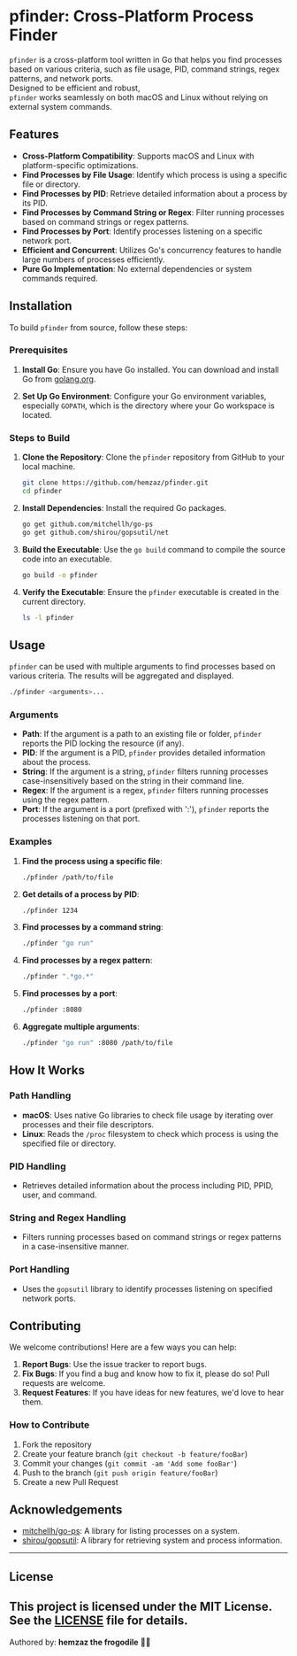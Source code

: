 # pfinder: Cross-Platform Process Finder

`pfinder` is a cross-platform tool written in Go that helps you find processes based on various criteria, such as file usage, PID, command strings, regex patterns, and network ports.  
Designed to be efficient and robust,  
`pfinder` works seamlessly on both macOS and Linux without relying on external system commands.

## Features

- **Cross-Platform Compatibility**: Supports macOS and Linux with platform-specific optimizations.
- **Find Processes by File Usage**: Identify which process is using a specific file or directory.
- **Find Processes by PID**: Retrieve detailed information about a process by its PID.
- **Find Processes by Command String or Regex**: Filter running processes based on command strings or regex patterns.
- **Find Processes by Port**: Identify processes listening on a specific network port.
- **Efficient and Concurrent**: Utilizes Go's concurrency features to handle large numbers of processes efficiently.
- **Pure Go Implementation**: No external dependencies or system commands required.

## Installation

To build `pfinder` from source, follow these steps:

### Prerequisites

1. **Install Go**: Ensure you have Go installed. You can download and install Go from [golang.org](https://golang.org/dl/).

2. **Set Up Go Environment**: Configure your Go environment variables, especially `GOPATH`, which is the directory where your Go workspace is located.

### Steps to Build

1. **Clone the Repository**: Clone the `pfinder` repository from GitHub to your local machine.

    ```bash
    git clone https://github.com/hemzaz/pfinder.git
    cd pfinder
    ```

2. **Install Dependencies**: Install the required Go packages.

    ```bash
    go get github.com/mitchellh/go-ps
    go get github.com/shirou/gopsutil/net
    ```

3. **Build the Executable**: Use the `go build` command to compile the source code into an executable.

    ```bash
    go build -o pfinder
    ```

4. **Verify the Executable**: Ensure the `pfinder` executable is created in the current directory.

    ```bash
    ls -l pfinder
    ```

## Usage

`pfinder` can be used with multiple arguments to find processes based on various criteria. The results will be aggregated and displayed.

```bash
./pfinder <arguments>...
```

### Arguments

- **Path**: If the argument is a path to an existing file or folder, `pfinder` reports the PID locking the resource (if any).
- **PID**: If the argument is a PID, `pfinder` provides detailed information about the process.
- **String**: If the argument is a string, `pfinder` filters running processes case-insensitively based on the string in their command line.
- **Regex**: If the argument is a regex, `pfinder` filters running processes using the regex pattern.
- **Port**: If the argument is a port (prefixed with ':'), `pfinder` reports the processes listening on that port.

### Examples

1. **Find the process using a specific file**:

    ```bash
    ./pfinder /path/to/file
    ```

2. **Get details of a process by PID**:

    ```bash
    ./pfinder 1234
    ```

3. **Find processes by a command string**:

    ```bash
    ./pfinder "go run"
    ```

4. **Find processes by a regex pattern**:

    ```bash
    ./pfinder ".*go.*"
    ```

5. **Find processes by a port**:

    ```bash
    ./pfinder :8080
    ```

6. **Aggregate multiple arguments**:

    ```bash
    ./pfinder "go run" :8080 /path/to/file
    ```

## How It Works

### Path Handling

- **macOS**: Uses native Go libraries to check file usage by iterating over processes and their file descriptors.
- **Linux**: Reads the `/proc` filesystem to check which process is using the specified file or directory.

### PID Handling

- Retrieves detailed information about the process including PID, PPID, user, and command.

### String and Regex Handling

- Filters running processes based on command strings or regex patterns in a case-insensitive manner.

### Port Handling

- Uses the `gopsutil` library to identify processes listening on specified network ports.

## Contributing

We welcome contributions! Here are a few ways you can help:

1. **Report Bugs**: Use the issue tracker to report bugs.
2. **Fix Bugs**: If you find a bug and know how to fix it, please do so! Pull requests are welcome.
3. **Request Features**: If you have ideas for new features, we'd love to hear them.

### How to Contribute

1. Fork the repository
2. Create your feature branch (`git checkout -b feature/fooBar`)
3. Commit your changes (`git commit -am 'Add some fooBar'`)
4. Push to the branch (`git push origin feature/fooBar`)
5. Create a new Pull Request

## Acknowledgements

- [mitchellh/go-ps](https://github.com/mitchellh/go-ps): A library for listing processes on a system.
- [shirou/gopsutil](https://github.com/shirou/gopsutil): A library for retrieving system and process information.

---
## License

This project is licensed under the MIT License. See the [LICENSE](LICENSE) file for details.
---
Authored by: **hemzaz the frogodile** 🐸🐊